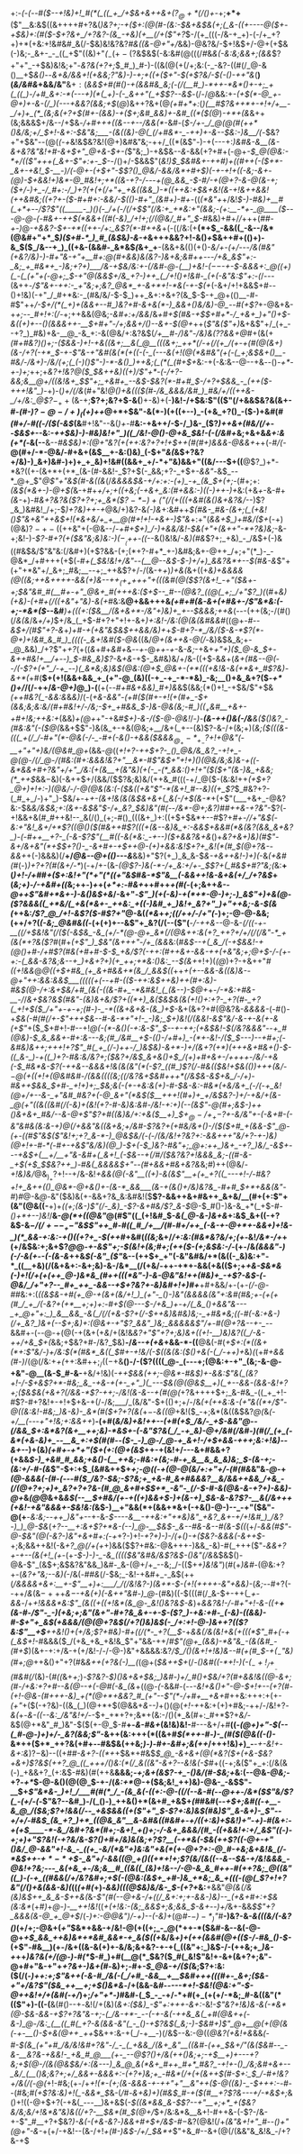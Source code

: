 +:-*(_-(_--#(*_$--+!&)+!_#(*(_((_+_/+$&+&++&+($?_@+*(/()+$-_+;__+*+__($"__&:&$((&++++#+?&(_)&?+;-+($+:(@(#-(&:-$&+&$&(+;(_&-((+----@($+-+$&)+:(#($-$+?&+_/+?&?-(&_-+&)(+__(/+($"+?_$-/(+_(((-/&-+_+)-(-/+_+?+)+*(+&:+!&#&#_&(/-$&)&!&?&?_#&((&-@+"+/_&&)-@&?&/-$+!&$+/-@+$($+$&(-)&;-_&+-_-_((_+$"((&)+"_(_$_-(+-($?&$&$(-&:&#(@(((/_#_&_&(-&:&;&&+;(&&_$?+"+"_-+$&)&!&;+"-_&?&(+?+;_$_#_)_#-)-((&(@(+(/+;&:(-_-&?-((#(/_@-&()__+$_&()_--_&+&/&*&*+!(+&*&;$?$"&)-)-*+;+((+($+"-$(+$?&/-$(-()-++"&_(__)(*&/&#&*+&&/&"__&$+:($_&&$+#(#()-+(&&#&_&;(-(/(__#_)-*++-*&*()+-+;_+(_((_)-/+#_&+:-*(---+)(*(_+)-(-_&++"(_+$$?--&$_-(/-/_@_&&:+-_(+$(*-@_+-@+)+-&-(/_)(---+&&?(&&;+$_(_@_)&++?&+(@_(+#+*+:_(_)(__#$?&++*+-+!+/+__-_/+)+_(*_(&;&(+?+$(#+-(&&)-$+$($+;&#_&&)+-&#_((*($(@_)_-+*+(&_&++(&;&&&$+/&--/+$&_-/+#+++((&--+--/&&(*_-&#-(_$-/+-_/_@(@(#(++*()&/&;+/_$+!-&+:-$&"&;___-(&((&)-@(_(/+#&*-_-++)+-&--$&:-)&__/(-_$&?+"+$&"--(@(*(-+*&!&$&?&!(@+)&#&"&;-++/_((*(&$"-)-+(---+:_)&#&-&__(&-&+&?&"&!+#-&+$+"_@+&-$+-(_$"&;_)-+&$&*--&*-&&(+?+#+(-@+*-$_@(@&:-*+/(($"_+++_(_&+-$"+:+-_$-*-/()+/-$&&$"(*&!_)_$_$&#&+-++#_)+((#++(-($+*-_&+-+&!_$-__-_)_/(_-@_+-(+$+"-$$?()_@&/-&&/&*+#+$_)(-+-+!+((-&;-&+-(@_)-$+&&!+)&*-@_#&!+;+*((&-+?-/---+(@_&&_-$-#_/-+(@+?-&-@(&_-+;($+/-)+_-/_#+:-/_)+?(+(+(/+"+_+&((&&_)-*((++&:+$&+&!(&-_+!&++&&!_(++&#&;((+?+-($-#+#+:-&&/-$((_)-#+"_(&#+)-*_#+-_((_(*&"+_+/&!_$-)-#&)+__#(_+*+--/$?$"((_____-_)()(-_/+(-/(/+$$"(/&:+_+*&:+"(&&;-(+:__-*+-_@____($---@-@-(-#&+-++$(*&&+((#(-&)_/+!+;(/(@&/_#+"_$-#_&&)+#+/_/_+++(#_#-+-)_@_-+&&?-$+-+*((++-/+:_&$?(*-#++&_+(-((/&:(+__(*+$_-&&((_-&--/&*(@&#+"+*_$_)($+#-*_)_#_(&$_&_)-&-+_&+++&&?+!-&()_+_$&++#+(()+)-&_$($_/&--+_)_((+&-(&&#-_&*&$_(_&+_+__-(&&+&(()(+()-*&/+-_(+/---/&(_#&"(+&?_/&)-)-#+"&-+"+__#+:_@(#+&&)&(&?-)&+&;&#++---/+&_&$"+:-_&;_+_#&*+_-)&;+?+)___/&-+$&/&:+-(*_/&#-@-*(__)+*&!-$(--$-+-$-&&&+:_@((+)(_-(_(+"+(-@+;_$___-+"_@(&&$+/&_+?-)++_(_/+!()+!&#-_(+(-&"&:$"+:-(_/---(&++_-/$"&+-++:-_+"&;+;&?_@&*_+-&+*+!-*&(-+-$(+_(-&+/+!+&&$+#--()+!&)(-+"_/_#+*&:-_(#&/&/-$-$_)++_&+:+&+?(&_$-$-+_@+(()__-#-#$"++_/-$+/(*(_+)+(&&+--#_)&?+#-&+&(*-)_&&+()&/&)-@_--#(+$?_+-@&+&-+*+;--_#+!+:(/-*+;++&&(@&;_-&#+:+/&&_/&*+#+$(#&-+$_$+#+*-/_+&+_)+"()+$-&($($+)+_--()(&&&++-__$+#+"-/+;&&+/()--&+-$(@+*++(_$"&($"+)_&+&$"+/_(+_--+?_)_#&)+&-__@_-&_+:-&(@&/+:&?&$(*_/+__#-/_)&"-/&)&($?$?&&+*_@_#+(&(+*(#+#&?_)()+;-(_$&&-)+!-+&((&+;__&(_@__(((&+;_++*(/-+(/(+_/(+-+(#(@(&+)(&-/+?(-+*_$_-+-$"&-+"&#(&(*(+((-(-_(---&(+!(@(*&#&"(+(-(_+;&$&+()__-#&/-/&_+)-/&/_(+;(___(_-)()$"-)-*-&()_)++&;(_(*(_(#+$+*&:-+(-&:&--@--+&_--_()_-+*-+-)+;_++;+*&?+!&?_@($_$_&++&)((+)_/$"+*-(-/+?-&&;&__@+/((&!&+_$$"+;_+&#+_--&$-$&?(*-#+#_$-/+?+$&&_-_(++($-+_++!&"_)-*+)-(_)+/(/&_(#+"&!_@()+&((($(#-/&_&&&/&#_)_#&/+/((++&-_/+/&:_@$?_$-_++($&-+;__$?+;&?+$-&(__)+-&)+(-__)&!-/+$&:$"(($"(/+&&$&?&(&+-#_-(#-)$?-@-/+)_(($+)++_@+*+$&"-&(*-)(+((+--)_-(+&_+?()_-($-)+&_#_(_#(#+/_-_#((-/($(-&$_(&__#+!&"--&(_)+-_#__&:-+&++/-$-/_)&-_($?_)++&+(#&/(/+_--_$&$+_--&:-*+_+$&)-)-#&)&!+"_)((_/&!-@()-@+&_$&!-_(-(/&*_#+_&;+&+&_&+:&(+*(-_&(--__&--_#&$&)+:(@+"&?(+(++:&?+?+!+$++(#(#+)&&&*-@&*&+_++(-#_/(_-__@(#+/-*-@&/-#+&+(&$__+-&:()&)_(-$+"_&(_&$+?&?+/&)-)_&+)&#-)+)+_+_&)+!&#((&&+_+/-*+"&)&&+"((&/---$+((__@$?_)+*-*&?((+-(&+*+(+*_(&-(#-&&!-_$?+$(-_&&;+?-_+$+_-*&*&"-_&$_--*_@+_$"_@$"+"&$(#-&((&_(/_&&&&$&-+/+:+:-(+)_-+_(&_$+(+;_-(#+;+:_(&$(*&+-)-@+$(_&-+#+*+/+;+((+&;(-+&+_&:(#+&&:-)((-)++-)+*&:(+&_+_-&-#+*(&-*+)-#_&+?&?&($?+?+;+_&*($$?-*-)+($"(/(+(((+&#(&()&+&?&/_--)$?_&_)&#&!_/+;-$_)+?&)++-+_@&/+)&?-&_(-)&_+:&#++_$(#&-_#&-(&+;(_(+&!()$"&+&"++&$+!(*&+&/+_+__@(#+!+!-+&+-)$"&_+:+"(*_&&_+$_)+#&/($+*(-+)(@&)$?-+-((++$&"+(-@&--/-_+#+$+)_/-)+&&/&!-$&(+"+(&++"-*+?&)&;_-&-+;&!-)_-$?-#+?(+($&"&;&)&:-)($-__(+$+-((_--&()&!&/_-&)(#&_$?+;_+&)_-_/&$+(-)&((#&$&/$"&"&:(/&#+)(+$?&&-(+;(*+?-#+*_+-)&#&;&+-@++_/+;+"(*_)-_-@&*_/+#+++(+$(*-#+(_$&!&!+/&"--(__@--&$-$-)+/+)_&&?&*+--$(*_#&-&_$"+(+"+*&"+/_&+;_#&;__--+;_++&$?+/-/(&-+_+_)_)+&(_&+((+*&)+&&_&&(@((&;++&+_+++-&&(+)&--$++_(+_+$+++"+((_(_&#(@($$?(&+!_-+"($&_+-+;_$&"&#_#(__#+-+"_@&+_#(+++&:($+$--_#--(@&?_((@(_+;_/+"$?_)(*(#+_&)(+&)-(+#+$(/($(+&"+"&)-&(+_#&:&__@+&&+++&_(*+#+#(&-&+(+#&+-/$"&*&:(-+;-*&*($-*_-&#___)+(((+:($&__/(&+&+*-/&"+)&)+_+--$&&&;++&_(---(++(&;-/(#()(/_&(&_/&_+/+)_$+/&_(_+$-#+?+"+!+-&+___)+:&!-/&:(@(_&(&#&_&#_((@+_-#--&$+/(#$"+?-&_+_)+#-+(+&"&$&$++&*&/&)+*_+_$-#+?-*_/&/($-&-*$?(*-@+)+!&#_&_#_)_((((-_&+!&#($-@&_((&/_@+(&++&-@(/-_&)&$&_&;+-_@_&&)_/+?$"+_+?_(+((*&*+#+_&#+_&_--+-_@_++-+_-&_-&;_-+&+*+"+)($_@-&_$+-&++#&!+__/+--)_$-#&_&)$?-*&*+&-*+$-_&#&)&/+/&-((+$-&_&_+(_&+(#&--@(_-_-/(-$?+(+"_/-+_--)(_&*&;&)&$(@&:(@+$_@&+-(+*(((+&!&-&(+*&+_#$?&)-&+*(_+#(__$+(+!(&&+&&_+_(+"-@_(&)((-+_-+_-*-*&)_-&;__()+&_&+?($_-+*()+/_/(/-++/_&-@+)_@_)-(__(+(*-_-#+#&+&&_)_#+)&*&$(&&;(*()+!_-+$&/$"+$&*(++#&?(_-&&:&*&_&)_/(-(*+&-&&"-(+#($(#+-+!(+(#+_-$+(&_&;&;&:&/(#+#&!+/-/&;-$+_+#&&_$-)&_-@&(&;_-_#_)($(_+$&#__+&+-+#+!&;++&:+*(&&)_+(@+_+"-+&#_$+)-&-/($-@-@&!_/-*_)-__(&-++()&(-/&__&($()&?_-(#&:&"(-($_@(*&&+$$"-)&(&_+-+&(@&;+__/&+(_+--(&)$?-&-/+(&;+)(*&;($(((&-(((_+(/_/-#+"(*-@&(-/-_-#+(-&()-+&&($&&&$_@_+-*_+_-$?+!_+_@&"(-__+"+"+)&/(@&#_@+*(&&_-@_((_+!+?-++$+?-_()_@&/&_&?_-+!+_-@(@-/(/_@-/(#&:(#+:&&&!&?+"__&*-#$"&$+"+!+)()(@&/&;&)&-+((-&*&&+#+?&"+/+"_/&:(+(&__+(&"&)(+(-_-(*_&&:()+!+"($($+"(&-)&_+&&;(*_++$_&&$-$&)(-&++$+/(&&/($$?&;&)&/(++&_#(((-+/_@($-(&:&!++_(+$+?_@+)+!+:-)(@&/-/-@(@&(&:(-($&((+&"$"-*(&+!_#--&)((+_$?_$_#&?+?-(_#_+_/-)+"_)-$&/+-+*+-(&+!&(&(&*_$&+&+(_&(-/+$(&-*_+(+$"(___+&+_-@&?&:-$&_&/&$&;+:(&+-&$&"___$-/+_&?_$&)&"(#(--/&*-@+;&?_)_#_#++&-+?&"_-$?(-+!&&+&(#_#++&!--_&(/()_(+;-#()_(((&+_)+:((+$+$&*+--#$?+*_#_+-/_/+"&$(-&:+"&!_&+/+*$?((_@()($(#&++#$?(((_+(&-_-&)&_+:-&&$+&&#(*&(&?(&&_&+&?_)-(-#++__+?-_(-&-$?$"(__#((-&(*&:_-+--)($+&&?&+&*()+*&?+&+)&)(#$"-&+/&+&"(*+$_$+?()-_-&+#+-+$++_@-(+)+&&:&!_$+?+_&!(*(#_$(@+?&--&&_+*+(-)&&&)(/__+/_@&--@+(()---&___&&)+"$?(+_)_&_&-$_&-+&++*&!-)+)(*_-&_(+&#(#_(-)_)+?+?(#(&+/-*_)(-+/+-(&-_(@$?-)&(-*-/+_&:+/+-_$$?+(_#&$+#$?$"&;(_&:__+(_)+!-/+#_#_+($+:&!+"(*+"(*((+"&$_#_&-*$"&__(-&&++!&-&+&(+/_/+?&$_+(_&;+)-/-+&#+((_&;++-)_+_+(_+*+:-#&+_++#++_+(#(_-(+;&++_&--@++$"&#+*&+-)-&()&$+&_/-&+"-_$"_)(+(-&)-+(*+*-@-)+;-)_&$"+)+&(@-($?&&&((_+*&/(_+&(*&+-_++&:_+((-)&#_+_)&!+_&?+"_)+"++&;-&-$(&(_++&:_/$?_@_/+!-&$?($-#$?+"_@-&(_(*&_+*+;(_(/+_+/-/+"(*-)+;-@-@-&&;(++/+?(*(-&;_@&#&((*-(+(+)+--&$"+_&?(/(--($"(___-/-++&--_@-&-_(/((-+-__((/+$&!&"(/($(-&$&_-&_(+/-*(@-@+_&*(/(@&++:&(+?_++?+/+/(/(/&"-*_+(&(*+?&($?_#(#+*(+$"_)_$&"(&+++"-/+_(&&*&:(#____&$--+(_&_/(-+$&_&!-+(@()+#-/+#$?(#&(+#+#-$-$_+&/$?_$($-++:(#++&+-&&-++(+&"&;+;_@+$-/-(+-+:-(_&&-&?&;&--+_)+&+?+)(+_++;+*&:()&:_--$(&+_+!+)(_(@_)+?-+&++"_#((+!&&_@_@((+$+#&_(+_&+#&&+*(&_/_&&$((_++*+(+--&&-&((&_)&_-_-@+"_++:&_&:&_&$___(((((+(--+#-(($-++:&$++&)++(#+:&)-#&$(@-/+:&_+$&/+#_(&(-((&-#+_-*&#&!_(_(&--)-$_@+*+-_/-*&:+#&-__-/_/_&+$&?&$(#&"-(&)&+&/$?+((*+)_&($&$&(&(+!()+:+?-_+?(#-_+?(_+!+$($_/+"+-+-+;(#-)-_-*((&+&+&-(&_)+$-_&+(&+?+#(@&?&-_&&&&-_(-#()-+_$&(-#(#(/+-$"+++$&--#-&-*+"+!-_-)&;_$+)&!(/(&&!-&$"&/-&-+-&(+-&(+$"_+($_$+#+!-#--+!_@___(-_(*-&()(-+:&-$"_$__--+-_++;(+&$&!-$(/&?&&&"-_-+_#(@&)__-$_&_&&+-#+:&---&;(#_/&#__+$-(()-/+__#+)_-(*+-&!-/($_$---)--+#+;(-&#&)&++;+++!+?$"_#(_+_(/-)++-/_)&$&)__-&+*-)+/(&__+?_(+*_)(+_++&+#&_+*()-$-((_&-_)-+((_)+?-#&:&/&?+;($&?+/&$_&+&()+$_/(*+)+#+&_+-/++++-/&/-+&(-$_#&*&-$?(_-++&--&&_&+!&(&(&"(*(-$?_((#_)$?(/-#_&(*($&!+$&(()_)+++(&/-$-@(+($(_+!_+(@&#&#-/(&_&((((&;_((/&?_&+$&#+++*(/&$_&_-&$+&_/-/+)-#&++$&&_$+#-_+!+)+;_$&;&*(*-_(+-+&:&(+)-#-$&-&:-#&*(+&/&+_(-/(-+_&!(@+/+--&-_+"&#_#&?+(-@_&+"(*&$($__+++!(#+)+_+/&$&?-)+/-+&/+_(&-*_@__(*+"((&((*&#(/(-&)+(&!(*+?-#-*&)&:&#-/&!-*+:+)(--(&_$"-@(#+;&$-)++()_&+&+____#&/_--&-@_+$"$?+#((&)&/+:+&($__+)_$+$_@-/+_+-$?+-&/&"+-(_-&+#-(-*&"&#&(&:&_-+_)_@(/+_&*&"&_((_&_+&;+/&#-_$?&?+(+#&/&+()-/($($+#_+(&&-$"_@-(+*-((__#$"&$(*$"&!+;+?_&-*-)_@&$&*_/(-_(-/(&_/&!+?&?+:-&&++*+"&/+?-+-)&)(@+!+*-#-*(-_#+-+&$"&/&)(@_)-$+(-$_)&?-#&"+;_@+:++_)&+_-+?_)&/_-&$+--_-+&$+(__+/__+"&-&#+(_&+!_(-$_&-_-+(/_#_/($&?&?+!&&&_&;-((#-&-_+$_(+$_$___$&?++_)-#&(_&&&&$+"--(#+&&*+#&*_+&?&_&;_#_)++(@&/_-+!&)&/_@&$_)_+$?+!--+/&-&!_+&&(@(-&"__((+)-&(&$"__+(+_+?((_---+!-/-#&?+!+_&++(()_@&*-@+&()+-(&-*_&&___(&-+(&()+/&)&?&_-#+#_$+*+&&(&"-#_)_#_@-&_@-_&"($&)&(+-&&+?&_&:&#&!($__$?-&&++&+#&++_&+&/__(#+(+:$"+(&"(@&((-__+)+_((+;(&-)$"(/-_&)_-$?-&+#&/$?_&-$_@-$_#()-)&-&_+*(_+$-#_-()+*+--)&!_/__&-_@(*+((@&"_@(#$"((_(+!&#_$-*&(_@-&-)&+&*+:&$_&+((-+?&$-&_$-/(/+--_+-$"&$$"++_#-#((_#_/+__/(#-#+/++_(-&-+-@+*+-&&+)+!&-_)(*_&&-+:&:-+()((+?+_-$(++#_+&#(_((&;_&+/_/+:&:(#&*&?&/+;(+-_&!_/&*-/+_+(+/&$&:+;&+$?_@_@-*+_-&$"+;-$(_&!+(&;_#+;(+_+($-(+;&$&:-/-*(+-/&_(*&&&"-)(*-/-&(+_-_-(-(&-&_++&_$(-&"_($"_&--(++$+_+"(-&"&#&/+*(&((-_&)&:+"-*_((__+&)(/(&+&+:-&+;&)-&-/&*__(/(+&/-++-+*+-&&(+&(($+;+*+&-$&*&(-)+!(/+(+(++_@-)&*&_(#++(((*&"-)-&-@&"&!++(#&)+_-+$?-_&$-(-@&/_/+"+?--_#+_++_-&&--+$+?&?+-&)&#+!+)_#+*__+#+&&/+-(+_-(/-@-#_#&:+:(*((&$&-+#(+_@-+(&+(&/+!_)_(+"-_()-)&"(&&&&(&"+:&#(#&;+-(+(+(#_/_+_/(-&?+(+*__+;+)+:-#+$(@---$-/+&_)+-+/(_&_()+&&"&---_+_@+"+:_)_&__&&_-&(_/(/(+&-$?+_(/-$++&)&#&)&;-_+#&*&;((-#(-&:+&-)(/+_&?_)&+(--$+;&)+:(@_&+-+"$?_&&"_)&;_&&&&&$"_/_+-#(@+?_&--_+-_-*-&&#+-(--@-+(@(-+(&+(+_&_/+(&!&_&?+"$"+?+;&)&+((+!-__)&)&?((_/-&-++/+&_$+(_&&;+$&?+#-/&?_$&)__-/_&--+(+&_+&&-*-((__@&(-#(*+$+:(*((&+(*+:$"&/-)+/&:_$(*(#&*_&((_$_#+-+!&/(-_$((&(&:($()+&_(-(_/-++)+*&)_(_(+#_+&&(#-)_/(@(/&:+_+(_++:&#+$+;_/((-$+&__()-/-($?((((_@-_(---+;(@&:+-+"_(&;-&-@-+&"-@__(&-$_#-&-__+&/+!&)(*-++$&&(++;-@&*-#&$_)+-&_&:$"&(_(&?+!-/-$+&$?+*-#&;_&_-+&-+(+-_+"_)(_---$&(_@(@&$__+)(_+--&&-(&&-&!+?+;($&$&(+&+?(/&&-*$?-++;-/&!(&-&--_+(#(@(*+?&++++$+;_&-#&_-((_+_+!-#$?-#+?&!+-+!+$+&-+(/-/&;___/_(&/&"-$+(()+;+/-/&_(+(*++&:&-(*+"&((*+/$"-@((&:&!-#&;_)&-&)-_&*(#($+?+?(&(_+$-$-*&*_((@_+&!($_-+;&*(&((&$&?_@(_&_(-+/__(---+"+!&;+:&&++_)__-(+#(*&/&)+_&!++--(_+#(_+$_/&/-_+$-&&"_@--(/&&_$+:&*&?(&+__++;&)-*&$+-(-&"$?&(_/_-+_&)-@+/&#(/&#-)(#(/_(+_(-&*(+&-&)+_--__&_+:+$(#(#-*-_($-_-)_@-/_@-+_&+!-/+$+&&-+++;&:+!&)--&+-_-)+(&)_(+#+-+*+"($+(+:(@+(&$_++-+(&!+/---&+#&&+?(+&&_$-)_+&#_#_&&;+&()-(__++&;-#&:+(&;-#-+_&__&_&_&)&;_$-(&-+;-(&:+/-#-(&_$"-$+:+$_(&#&++$+*+;-@(_(-_+(@-@_(&/+:+"+/-_(#(#&*&"&_-@-_+*(@-_&&&(_-(#-(---#($_/&?-$&;-_$?&;+_+&-#_&+#&&&?__&/&&++&&_/+&_-(/(@+?+;+)+_&?+?+?&-(#_@_&+#+$_$+*_-&"-_(/-$-#-&(@&-&-+?+)-&&)-@+*&_(@_@&+&*&$(--__$+#&/(+-+((+)&&+$-)+(&-+)_$&-&-&?$?-__&(/&+++(+&!-+&"&&&+-$&!&:(*&$-)__+"&&(*+(&&+*&+(-+&()-@-)--_-+"($&"-@(+__-*&:&;--++_)&"+*--+-&-_$----&__-++&:+"+*&)&"_+&?_&+-+/+!&#_)_/&?-)_)_@-$&_(_+?--__+:&+$?+*&-(--)_@-__$&$-_&--#&-&--#(&-$((_(+/-*&&(#$"-@-$&"(@(-&?-)&"+&+#+:(-+*+?-)+!-*+?+)-)-/(+()-+($&?-&&&(-&++$-*+;&;&&++&!(-&*+?_@(/+(+*+)&&($$?+#&:-@&+++-)&&_-&)-#(_+++($"-*&&+?+-+--(&(+!_(+*-(+*-$-)-)-_-&_(((($&"&#&/_&$?&$-_()&"(/&*&$&$()-@&-$"_(&$+;&$&?&"&&_)&#-_&-(@+/+_--&;_/-(($+_+)&!&"_)(#(+_)&#-_(@&:+?+-(_&?+"&;--&)(-_/&(_-_#_#&_(/-$&;_-&!-+&#+_-_&$(++(_/&&&&+&+:__+-$"__+)+:___/_/(/&!&?-)(&+*-$-(+!(++++-&"+&&)-_(*&;-*-#+?(--++/_&_(&$-++$+*&$-$-+&(+)_(-_&++"&#-)_@-*(#&)((-$(((#(/_&-$+-++(*_+-&&*-/+_+!&&&*&:$"_(&((+((+!&*(&_@-_&!()&?&$-&_)+*&_&?&!-/-#+"+!_-&-((+__+(&-#-/$"-_-)(+&;+;&"(&+"-#+?&_&+-+-$-($?_)-+&:+#-_(-&)-((&&)-#-$+"+_&$(+&&&/(@(@+?&$(/+?()&)&$(-_/+:+!-@-)&++?(($?&:$"__+$__++&!()+(+/&;$?+#&)-#+((/(*-_+?(__$-*+_&&(/&(&!+&(+(((*$"_#+(-+(_&$+!-#_&&&($_/(+&_+&_+&!&_$"+"&&-++/_#$"(@+_(&&)-*&"&_-(&(&#_-(#+$_)(&+-+:+/&-+(+/&!-/-/-@-)&"+&&&&:&?_/___$_/()(&+!+!&)&--#(+(#_$-$+(_-$"&)(#+;_@_++&()+"+?(#&_&++(+?&(-)__(_(@+(_$&++$+_(/-*(*_)&#((-*+!-)(-($_-+!_/+___-$(#&#(/_(&)-(_#((_&+_+;_)-*$?&?-$_)()&+_&+$&;_)&#-)+/_#()+$&/+?(#+&&!&((@-&+;(#-/+_&:+?+#_--&(@--+(-@_#_(-&_(&*+((@_-(_-&&#-(--_-&!+&()+"-@-$+!+--(+?(#-(+!-@&-(#+++-&)_+(*(@+*+&&?_#_(+"--$"(*-/+#+__+&+_#++&:+++:+(+-_(+"_$+$($(-+?&)-((&_(_)(@+*+$(@&&+_&--)_+()(@(_+!-+_+&:+(+)+#&;-++/-/&!+?_-&(_+-*&-((--&:_/&"&!+/-*-$+_+*+?+;&*+(&:-/()(*_&(#+:_#+*$?+_&/_-&$(@+*&"_#_)&"-$($(+-@_$-#__+-_&-#&+_(&!&)&!-__#---&+/+#__((-_(@+)+"-$(--(_#-@-)+)+/-_&?(&&;$"_-&++(&:+++$(*($(&+#_$(*++-#-)-_(#($(@&((-()-_&*++($+*_++?&(+#+--#&$&(++&;_)-)-#+-&#+;&(++_/+++!&)_+_)_-__-_+-&!+-&*+:&*_)$?-$&)--((+#_#-&+?-((*+_+$&*+#&$_$_@_-&+&+(@(*&?($+(+&-$&?+&+)$?&$(++?_@_((_+++/()&:(*(/_&((&"-&+?--&!&(-$_#+((-+;&($"+_+:(/&(&(-)_+&&+?_(+:&$-#&)(#(++&__&&&;_-+;&+(&$?-+_-()&/(#-$&;+_&:(--@&*-@&;-*+?_-+*_$-@-&()(@(@_$-+-/(_&:+*_@-+($&;&!_++)&)-@&-_-&$$"-__$+*$"&*&-_)+!_/___#(#(*_/_-(&_&(-((+:-@-((/(--&-#(--@++-/&*($$"&/$?(_-(+/-(-*$"&?--&#_)-/(_()-)_++&()+*(&+#_+&$+_(#_#&#(--*+$+;&#((-+__-&_@_/($&;$?+!&&(/--_+&$&&(_(+_($"+"_$_-$?+:&)&$(#&)$"_&-&+)-_$"--+/+/-#&$_(&_+?_)+*_((@&_&"__&-&#&((#&#+-+/((+:&)+$&!_)+"-+_)-#(&+:_-+(+$____-*-&_/&#+?&*(#+;-&+!_+()+;-/-&+_&&&/(#_-((+&&!+:+/_&$"((-)_-+;+)+"$?&!(-+?&/&-$?()+#+/&)&(&;+?$?__(-+*&(-$&(++$?((-@+-+"()&/_@-&&"+!-&_-_((+_-&/(*&"+)&:&"+&(*(+-@+?+:-@_#-+&;&+&!&_(/-*&$++-$+*-*+$_$-_&"+/-&&((@_+()((+*+!+;$?(&_/(&((--&--$&-+/&!&&&_-@&!+?&;---_&(+&_+-/&;&__#_((&((_(&)+!&--/-@-&_&_#++-#(++?&;_@((&"((_)-(-+_((#&&(/+/&?&#+;+$(-(@&:_(&$+_+#-)&_+*&;_&_+(((-(@(_$?+!+?&"(/()+&(_&&-_&)(*((_(+#(_+)-*_&&)(((@_$&)&/&-_$-(+?+*&:__+&&"_@(&(/&(&)&$++_&_&-$++&(_&-_$"(#(--@+&-/+((/_&+:+;+-&&-)&)--_(+&+#+:+$&(&:&*_(+#_)_+_@-)-__++!&!_((*+(+!&:-(&;_&&$+;&;&&_$-&+*-_-)+/_&+-&&_$$"+?_&&&(&-@_+_@+$_/(*-)+:-@_@&"_)_/-_+)--(-&)+*(@_#-$-)-*_)$"_#__-)&?-&_-&(((&/(-&?()_(+/+;-@&$+$(_+"_$&*+&&-+/&!-@(+((+;_-_@(*++-*($&#-&--&(-@-@+_+$_&&_++&)&*+*&#_&&*-+_&($((+_&/&*+)+(++(&&#(@+(($-/-#&_()-$-*(+$"-#&__)(+-/&+((&-&(+)+-&/&;&+&?-+-+(_((&"+:_)&$-/-(++&;+*_)&-+*++_)&?&(+/(@-)-#(*_$-#_)+#(__@(*_$&?($_#(_&!$"&!+-&+(&+?+;&"-@+#+"&-+"+_+?&+-)&+(#-_&)+;-#+*-$_@&-+/($(*&;$?+:&:($(/(*-)_++:+;$"&++(-&-#_/&(-(_/+#_-&&__+__$&#+++_(((#+-_&+;($&-+"+/&?$"($&_++__+;+$(*_)&*&_-/+(&&-&_#-----*+!-$&!(@&:+"-$-@++&!+/+(&#(-+/_)+;_/+"+*-)_#&#-(_$_-_-+/-*+#(+_(+(+/-*&;_#-&((&"(*(($"+)-((-(__&(#()--+*-*&!(/+(&)(*_&+:($&)_-$"+:++_+-&+:-*&!-_$"&?+!&)&-&(-*&*(@-$&-&&-+$?+?&"&-+;-(_/&-+*-_--(-+-&(-++&_&(_+#(@&++(-&-)_@-/&:_(__((_#(_+?-&(&&-&"(_-_()-+$?&$(_&;-)-$&#+)$"_@+__@(+(@(&(-+-__()-$+&(@+$+_-$++_$&++:&-+(_/-+__-)(/&$--&:-@((_@&?(+&!+&_&&*(-_#-$(&_(+"+#_/&/&!&#+?&"-/_-_(_+&&_/(&+_&"__((&#-(++_$&$+/$"(&($&#--_-&-__&?&-+&&!-_+&_#_@___(+-_--@$?()+/&(++()&;+;-+_$__+)+---+?&;+$(@-/(&(@&$&/+:(&---)_&_@_&(*&+_#++_#+*_#&?_-+!+-()_/&;&#+&+--_&/_(__()&;&?+;+/_&&+-&&&+:-(+?+)&;+_-#&*(/+(+(&++$(#-$+:_$_/-#+!&?+/&$(/($-@(*+!-#&;(+-/+_+!(*-(+;(&-&&&-+-++"+"__&"++($-@((&)-_-$+++:-_-#--(#&;_#(+$?&:&)+!(_-&&*_$_&-(_/_#-*&*_+&)+)(#&$_#-+($(#__+?$?&---+/-*&$+;_&()+!((-@+$+?(-+&(_---__)&+&$(_-$((&*&&_&-$$?--+"__+;+*_+($&?&/&;&/+!&*&"&)&((/+?-__$&*(#_$(@+/_$+/&:&*&__&+!-#++&-(-$?-/&-+-$"_#__+?+$&?_)-&(-(+&-&?_-_)&&+#+$+/&$-#_$-$&?(@&!(/+*_(&"_&+!+"_#--()+"(@+"-&-*+(+/-+&!--(&-/+!_+(#-)&$-/+/_$&*+_$"+&_#--&+(@(/(&&"&_&!&_-/+?&-+$
